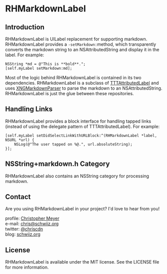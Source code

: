 # RHMarkdownLabel

## Introduction

RHMarkdownLabel is UILabel replacement for supporting markdown.  RHMarkdownLabel provides a `-setMarkdown:`method, which transparently converts the markdown string to an NSAttributedString and display it in the label. For example:

	NSString *md = @"This is **bold**.";
	[self.myLabel setMarkdown:md];

Most of the logic behind RHMarkdownLabel is contained in its two dependencies.  RHMarkdownLabel is a subclass of [TTTAttributedLabel](https://github.com/TTTAttributedLabel/TTTAttributedLabel) and uses [XNGMarkdownParser](https://github.com/xing/XNGMarkdownParser)
to parse the markdown to an NSAttributedString.  RHMarkdownLabel is just the glue between these repositories.

## Handling Links

RHMarkdownLabel provides a block interface for handling tapped links (instead of using the delegate pattern of TTTAttributedLabel).  For example:

	[self.myLabel setDidSelectLinkWithURLBlock:^(RHMarkdownLabel *label, NSURL *url) {
		NSLog(@"The user tapped on %@.", url.absoluteString);
	}];
	
## NSString+markdown.h Category

RHMarkdownLabel also contains an NSString category for processing markdown.
	
## Contact

Are you using RHMarkdownLabel in your project?  I'd love to hear from you!

profile: [Christopher Meyer](https://github.com/chriscdn)  
e-mail: [chris@schwiiz.org](mailto:chris@schwiiz.org)  
twitter: [@chriscdn](https://twitter.com/chriscdn)  
blog: [schwiiz.org](http://schwiiz.org/)

## License

RHMarkdownLabel is available under the MIT license. See the LICENSE file for more information.